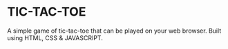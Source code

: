 # TIC-TAC-TOE
A simple game of tic-tac-toe that can be played on your web browser. Built using HTML, CSS &amp; JAVASCRIPT.
